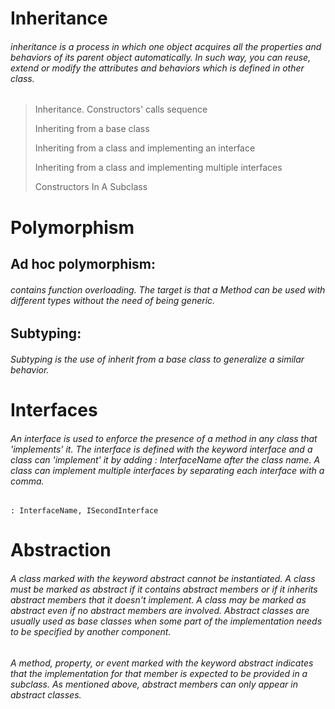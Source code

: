 # Inheritance
###### inheritance is a process in which one object acquires all the properties and behaviors of its parent object automatically. In such way, you can reuse, extend or modify the attributes and behaviors which is defined in other class.
>Inheritance. Constructors' calls sequence
>
>Inheriting from a base class
>
>Inheriting from a class and implementing an interface
>
>Inheriting from a class and implementing multiple interfaces
>
>Constructors In A Subclass


# Polymorphism
## Ad hoc polymorphism:
###### contains function overloading. The target is that a Method can be used with different types without the need of being generic.
## Subtyping:
###### Subtyping is the use of inherit from a base class to generalize a similar behavior.

# Interfaces
###### An interface is used to enforce the presence of a method in any class that 'implements' it. The interface is defined with the keyword interface and a class can 'implement' it by adding : InterfaceName after the class name. A class can implement multiple interfaces by separating each interface with a comma.
```: InterfaceName, ISecondInterface```
# Abstraction
###### A class marked with the keyword abstract cannot be instantiated. A class must be marked as abstract if it contains abstract members or if it inherits abstract members that it doesn't implement. A class may be marked as abstract even if no abstract members are involved. Abstract classes are usually used as base classes when some part of the implementation needs to be specified by another component. 
###### A method, property, or event marked with the keyword abstract indicates that the implementation for that member is expected to be provided in a subclass. As mentioned above, abstract members can only appear in abstract classes.
